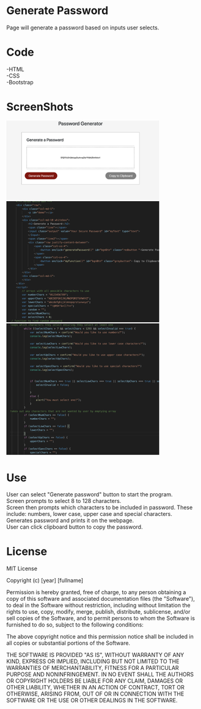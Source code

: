 # Generate Password

Page will generate a password based on inputs user selects.

# Code
-HTML
<br>
-CSS
<br>
-Bootstrap

# ScreenShots
<img src="Assets/Images/Screen Shot 2019-11-02 at 9.25.04 AM.png" width=400px>
<img src="Assets/Images/Screen Shot 2019-11-02 at 9.26.25 AM.png" width=400px>
<img src="Assets/Images/Screen Shot 2019-11-02 at 9.26.35 AM.png" width=400px>

# Use
User can select "Generate password" button to start the program.
<br>
Screen prompts to select 8 to 128 characters.
<br>
Screen then prompts which characters to be included in password. These include: numbers, lower case, upper case and special characters. 
<br>
Generates password and prints it on the webpage.
<br>
User can click clipboard button to copy the password.


# License

MIT License

Copyright (c) [year] [fullname]

Permission is hereby granted, free of charge, to any person obtaining a copy
of this software and associated documentation files (the "Software"), to deal
in the Software without restriction, including without limitation the rights
to use, copy, modify, merge, publish, distribute, sublicense, and/or sell
copies of the Software, and to permit persons to whom the Software is
furnished to do so, subject to the following conditions:

The above copyright notice and this permission notice shall be included in all
copies or substantial portions of the Software.

THE SOFTWARE IS PROVIDED "AS IS", WITHOUT WARRANTY OF ANY KIND, EXPRESS OR
IMPLIED, INCLUDING BUT NOT LIMITED TO THE WARRANTIES OF MERCHANTABILITY,
FITNESS FOR A PARTICULAR PURPOSE AND NONINFRINGEMENT. IN NO EVENT SHALL THE
AUTHORS OR COPYRIGHT HOLDERS BE LIABLE FOR ANY CLAIM, DAMAGES OR OTHER
LIABILITY, WHETHER IN AN ACTION OF CONTRACT, TORT OR OTHERWISE, ARISING FROM,
OUT OF OR IN CONNECTION WITH THE SOFTWARE OR THE USE OR OTHER DEALINGS IN THE
SOFTWARE.
